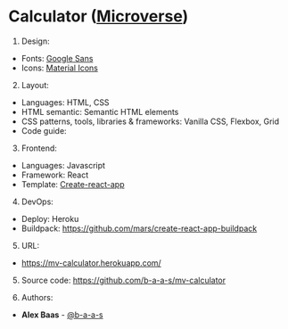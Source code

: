 # Calculator ([Microverse](https://microverse.org))

1. Design:
- Fonts: [Google Sans](https://fonts.googleapis.com/css?family=Google+Sans:100,200,300,400,500,600,700,800,900,1000)
- Icons: [Material Icons](https://material.io/resources/icons/)

2. Layout:
- Languages: HTML, CSS
- HTML semantic: Semantic HTML elements 
- CSS patterns, tools, libraries & frameworks: Vanilla CSS, Flexbox, Grid
- Code guide: 

3. Frontend:
- Languages: Javascript
- Framework: React
- Template: [Create-react-app](https://github.com/facebook/create-react-app)

4. DevOps:
- Deploy: Heroku 
- Buildpack: https://github.com/mars/create-react-app-buildpack

5. URL:
- https://mv-calculator.herokuapp.com/

5. Source code: https://github.com/b-a-a-s/mv-calculator

6. Authors:
- **Alex Baas** - [@b-a-a-s](https://github.com/b-a-a-s)
